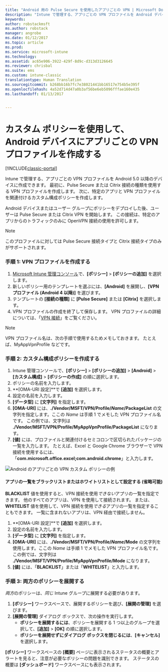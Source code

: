 ```yaml
---
title: "Android 用の Pulse Secure を使用したアプリごとの VPN | Microsoft Docs"
description: "Intune で管理する、アプリごとの VPN プロファイルを Android デバイスに作成できます。"
keywords: 
author: robstackmsft
ms.author: robstack
manager: angrobe
ms.date: 01/12/2017
ms.topic: article
ms.prod: 
ms.service: microsoft-intune
ms.technology: 
ms.assetid: ac65e906-3922-429f-8d9c-d313d3126645
ms.reviewer: chrisbal
ms.suite: ems
ms.custom: intune-classic
translationtype: Human Translation
ms.sourcegitcommit: b268bb16b7fc7e38021441bb16517e754b5e395f
ms.openlocfilehash: 4a52d714d47a0b3af56be6eb5096fffae160e435
ms.lasthandoff: 01/13/2017


---
```


# <a name="use-a-custom-policy-to-create-a-per-app-vpn-profile-for-android-devices"></a>カスタム ポリシーを使用して、Android デバイスにアプリごとの VPN プロファイルを作成する

[!INCLUDE[classic-portal](../includes/classic-portal.md)]

Intune で管理する、アプリごとの VPN プロファイルを Android 5.0 以降のデバイスに作成できます。 最初に、Pulse Secure または Citrix 接続の種類を使用する VPN プロファイルを作成します。 次に、特定のアプリと VPN プロファイルを関連付けるカスタム構成ポリシーを作成します。 

Android デバイスまたはユーザー グループにポリシーをデプロイした後、ユーザーは Pulse Secure または Citrix VPN を開始します。 この接続は、特定のアプリからのトラフィックのみに OpenVPN 接続の使用を許可します。

> [!NOTE]
>
> このプロファイルに対しては Pulse Secure 接続タイプと Citrix 接続タイプのみがサポートされます。


### <a name="step-1-create-a-vpn-profile"></a>手順 1: VPN プロファイルを作成する

1. [Microsoft Intune 管理コンソール](https://manage.microsoft.com)で、**[ポリシー]**  >  **[ポリシーの追加]** を選択します。
2. 新しいポリシー用のテンプレートを選ぶには、**[Android]** を展開し、**[VPN プロファイル (Android 4 以降)]** を選びます。
3. テンプレートの **[接続の種類]** に **[Pulse Secure]** または **[Citrix]** を選択します。
4. VPN プロファイルの作成を終了して保存します。 VPN プロファイルの詳細については、「[VPN 接続](../deploy-use/vpn-connections-in-microsoft-intune.md)」をご覧ください。

> [!NOTE]
>
> VPN プロファイル名は、次の手順で使用するためメモしておきます。 たとえば、MyAppVpnProfile などです。

### <a name="step-2-create-a-custom-configuration-policy"></a>手順 2: カスタム構成ポリシーを作成する

   1. Intune 管理コンソールで、**[ポリシー]** > **[ポリシーの追加]** > **[Android]** > **[カスタム構成]** > **[ポリシーの作成]** の順に選択します。
   2. ポリシーの名前を入力します。
   3. **[OMA-URI 設定]**で **[追加]** を選択します。
   4. 設定の名前を入力します。
   5. **[データ型]** に **[文字列]** を指定します。
   6. **[OMA-URI]** には、**./Vendor/MSFT/VPN/Profile/*Name*/PackageList** の文字列を指定します。ここの *Name* は手順 1 でメモした VPN プロファイル名です。 この例では、文字列は **./Vendor/MSFT/VPN/Profile/MyAppVpnProfile/PackageList** になります。
   7.    **[値]** には、プロファイルと関連付けるセミコロンで区切られたパッケージの一覧を入力します。 たとえば、Excel と Google Chrome ブラウザーで VPN 接続を使用するには、「**com.microsoft.office.excel;com.android.chrome**」と入力します。

![Android のアプリごとの VPN カスタム ポリシーの例](./media/android_per_app_vpn_oma_uri.png)

#### <a name="set-your-app-list-to-blacklist-or-whitelist-optional"></a>アプリの一覧をブラックリストまたはホワイトリストとして設定する (省略可能)
  **BLACKLIST** 値を使用すると、VPN 接続を使用*できない*アプリの一覧を指定できます。 他のすべてのアプリは、VPN を使用して接続されます。
または、**WHITELIST** 値を使用して、VPN 接続を使用*できる*アプリの一覧を指定することもできます。 一覧に含まれないアプリは、VPN 経由で接続しません。
  1.    **[OMA-URI 設定]**で **[追加]** を選択します。
  2.    設定の名前を入力します。
  3.    **[データ型]** に **[文字列]** を指定します。
  4.    **[OMA-URI]** には、**./Vendor/MSFT/VPN/Profile/*Name*/Mode** の文字列を使用します。ここの *Name* は手順 1 でメモした VPN プロファイル名です。 この例では、文字列は **./Vendor/MSFT/VPN/Profile/MyAppVpnProfile/Mode** になります。
  5.    **[値]** には、「**BLACKLIST**」または「**WHITELIST**」と入力します。



### <a name="step-3-deploy-both-policies"></a>手順 3: 両方のポリシーを展開する

*両方*のポリシーは、*同じ* Intune グループに展開する必要があります。

1.  **[ポリシー]** ワークスペースで、展開するポリシーを選び、**[展開の管理]** を選びます。
2.  **[展開の管理]** ダイアログ ボックスで、次の操作を実行します。
    -   **ポリシーを展開するには**、ポリシーを展開する 1 つ以上のグループを選択して、**[追加]** > **[OK]** の順に選択します。
    -   **ポリシーを展開せずにダイアログ ボックスを閉じるには**、**[キャンセル]** を選択します。

**[ポリシー]** ワークスペースの **[概要]** ページに表示されるステータスの概要とアラートを見ると、注意が必要なポリシーの問題を識別できます。 ステータスの概要は **[ダッシュボード]** ワークスペースにも表示されます。

